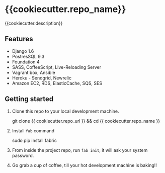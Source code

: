 {{cookiecutter.repo_name}}
==============================

{{cookiecutter.description}}

Features
--------

* Django 1.6
* PostresSQL 9.3
* Foundation 4
* SASS, CoffeeScript, Live-Reloading Server
* Vagrant box, Ansible
* Heroku - Sendgrid, Newrelic
* Amazon EC2, RDS, ElasticCache, SQS, SES

Getting started
---------------

1. Clone this repo to your local development machine.

    git clone {{ cookiecutter.repo_url }} && cd {{ cookiecutter.repo_name }}

2. Install `fab` command
    
    sudo pip install fabric

3. From inside the project repo, run `fab init`, it will ask your system password.
4. Go grab a cup of coffee, till your hot development machine is baking!! 
